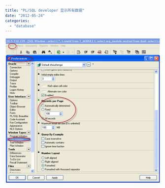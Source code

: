 ```yaml
---
title: "PL/SQL developer 显示所有数据"
date: "2012-05-24"
categories: 
  - "database"
---
```


![](images/052412_0121_PLSQLdevelo1.png)
